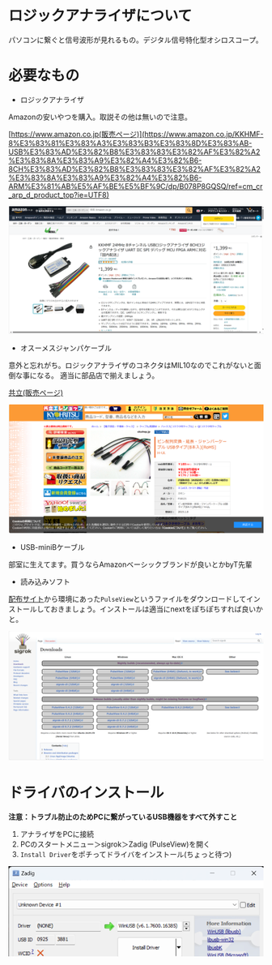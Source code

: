 # ロジックアナライザについて

パソコンに繋ぐと信号波形が見れるもの。デジタル信号特化型オシロスコープ。

# 必要なもの
- ロジックアナライザ

Amazonの安いやつを購入。取説その他は無いので注意。



[https://www.amazon.co.jp(販売ページ)](https://www.amazon.co.jp/KKHMF-8%E3%83%81%E3%83%A3%E3%83%B3%E3%83%8D%E3%83%AB-USB%E3%83%AD%E3%82%B8%E3%83%83%E3%82%AF%E3%82%A2%E3%83%8A%E3%83%A9%E3%82%A4%E3%82%B6-8CH%E3%83%AD%E3%82%B8%E3%83%83%E3%82%AF%E3%82%A2%E3%83%8A%E3%83%A9%E3%82%A4%E3%82%B6-ARM%E3%81%AB%E5%AF%BE%E5%BF%9C/dp/B078P8GQSQ/ref=cm_cr_arp_d_product_top?ie=UTF8)

![](.\images\logicanalyzer\image1.png)

- オスーメスジャンパケーブル

意外と忘れがち。ロジックアナライザのコネクタはMIL10なのでこれがないと面倒な事になる。
適当に部品店で揃えましょう。

[共立(販売ページ)](https://eleshop.jp/shop/g/gF18121/)

![](.\images\logicanalyzer\image2.png)


- USB-miniBケーブル

部室に生えてます。買うならAmazonベーシックブランドが良いとかbyT先輩

- 読み込みソフト

[配布サイト](https://sigrok.org/wiki/Downloads)から環境にあった`PulseView`というファイルをダウンロードしてインストールしておきましょう。インストールは適当にnextをぽちぽちすれば良いかと。

![](.\images\logicanalyzer\image3.png)


# ドライバのインストール

**注意：トラブル防止のためPCに繋がっているUSB機器をすべて外すこと**

1. アナライザをPCに接続
2. PCのスタートメニュー＞sigrok＞Zadig (PulseView)を開く
3. `Install Driver`をポチってドライバをインストール(ちょっと待つ)

![](.\images\logicanalyzer\image4.png)
